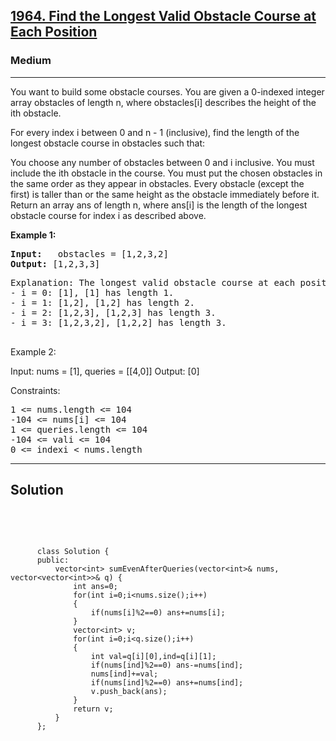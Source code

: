 
<h2><a href="https://leetcode.com/problems/find-the-longest-valid-obstacle-course-at-each-position/description/">1964. Find the Longest Valid Obstacle Course at Each Position</a></h2>
<h3>Medium</h3>
<hr>
<div><p>
You want to build some obstacle courses. You are given a 0-indexed integer array obstacles of length n, where obstacles[i] describes the height of the ith obstacle.

For every index i between 0 and n - 1 (inclusive), find the length of the longest obstacle course in obstacles such that:

You choose any number of obstacles between 0 and i inclusive.
You must include the ith obstacle in the course.
You must put the chosen obstacles in the same order as they appear in obstacles.
Every obstacle (except the first) is taller than or the same height as the obstacle immediately before it.
Return an array ans of length n, where ans[i] is the length of the longest obstacle course for index i as described above.
</p>


<p><strong>Example 1:</strong></p>
<pre><strong>Input:</strong>   obstacles = [1,2,3,2]
<strong>Output:</strong> [1,2,3,3]
</pre>
<pre>
Explanation: The longest valid obstacle course at each position is:
- i = 0: [1], [1] has length 1.
- i = 1: [1,2], [1,2] has length 2.
- i = 2: [1,2,3], [1,2,3] has length 3.
- i = 3: [1,2,3,2], [1,2,2] has length 3.
  </pre>
  
Example 2:

Input: nums = [1], queries = [[4,0]]
Output: [0]
 

Constraints:
<pre>
1 <= nums.length <= 104
-104 <= nums[i] <= 104
1 <= queries.length <= 104
-104 <= vali <= 104
0 <= indexi < nums.length
</pre>
<hr>
 <h2><strong><b>Solution</b></strong></h2>
 <br>
 <pre>
 
          class Solution {
          public:
              vector<int> sumEvenAfterQueries(vector<int>& nums, vector<vector<int>>& q) {
                  int ans=0;
                  for(int i=0;i<nums.size();i++)
                  {
                      if(nums[i]%2==0) ans+=nums[i];
                  }
                  vector<int> v;
                  for(int i=0;i<q.size();i++)
                  {
                      int val=q[i][0],ind=q[i][1];
                      if(nums[ind]%2==0) ans-=nums[ind];
                      nums[ind]+=val;
                      if(nums[ind]%2==0) ans+=nums[ind];
                      v.push_back(ans);
                  }
                  return v;
              }
          };
          
 </pre>


